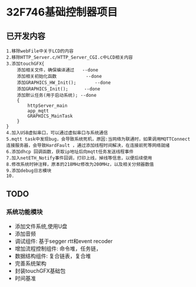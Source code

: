 # 32F746基础控制器项目

## 已开发内容

	1.移除webFile中关于LCD的内容
	2.移除HTTP_Server.c/HTTP_Server_CGI.c中LCD相关内容
	3.添加touchGFX{
		添加相关文件，确保编译通过	--done
		添加相关初始化函数			--done
		添加GRAPHICS_HW_Init();		--done
		添加GRAPHICS_Init();		--done
		添加默认任务(用于启动系统);	--done
		{
			httpServer_main
			app_mqtt
			GRAPHICS_MainTask
		}
	}
	4.加入USB虚拟串口，可以通过虚拟串口与系统通信
	5.mqtt task中发现bug，会导致系统死机，原因:当网络为联通时，如果调用MQTTConnect连接服务器，会导致HardFault ，通过添加线程时间解决，在连接前死等网络就绪
	6.添加dhcp 回调函数，获取ip地址后向mqtt任务发送线程事件
	7.加入netETH_Notify事件回调，打印上线，掉线等信息，以便后续使用
	8.修改系统时钟注释，原本的218MHz修改为200MHz，以及相关分频器数值
	9.添加debug日志模块
	10.




## TODO
### 系统功能模块
* 添加文件系统,使用U盘
* 添加音频
* 调试组件: 基于segger rtt和event recoder
* 增加流程控制组件: 命令堆，任务链，
* 数据结构组件: 复合链表，复合堆
* 完善系统架构
* 封装touchGFX基础包
* 时间基准





















